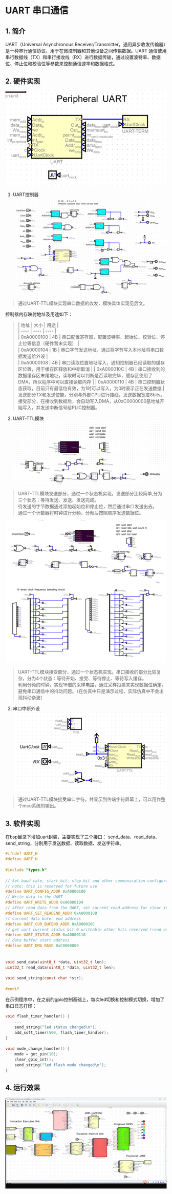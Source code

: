 # UART 串口通信

## 1. 简介

UART（Universal Asynchronous Receiver/Transmitter，通用异步收发传输器）是一种串行通信协议，用于在微控制器和其他设备之间传输数据。UART 通信使用串行数据线（TX）和串行接收线（RX）进行数据传输，通过设置波特率、数据位、停止位和校验位等参数来控制通信速率和数据格式。

## 2. 硬件实现
![uart控制器与外设连接图](image/uart.png)

1. UART控制器
![![uart控制器](image/uart-controller.png)](image/uart-controller.png)
 > 通过UART-TTL模块实现串口数据的收发，模块具体实现见后文。  

 控制器内存映射地址及用途如下：  
 >  | 地址 | 大小 | 用途 |   
    | ---- | ---- | ---- |  
    | 0xA0000100 | 4B | 串口配置寄存器，配置波特率、起始位、校验位、停止位等信息（硬件暂未实现） |  
    | 0xA0000104 | 1B | 串口字节发送地址，通过将字节写入本地址将串口数据发送给外设 |  
    | 0xA0000108 | 4B | 串口读取位置地址写入，通知控制器已经读取的缓存区位置，用于缓存区释放和中断取消 | 
    | 0xA000010C | 4B | 串口接收到的数据缓存区末尾地址，读取时可以判断是否读取完毕，缓存区使用了DMA，所以程序中可以直接读取内存 |
    | 0xA0000110 | 4B | 串口控制器状态获取，目前只有最低位有效，为1时可以写入，为0时表示正在发送数据 | 
    发送部分TX和发送使能，分别与外部CPU进行接线，发送数据宽度8bits。  
    接受部分，在接收到数据后，会自动写入DMA，从0xC0000000基地址开始写入，并发送中断信号给PLIC控制器。 


2. UART-TTL模块
![uart-ttl模块](image/uart-ttl-send.png)
 > UART-TTL模块发送部分，通过一个状态机实现。发送部分比较简单,分为三个状态：等待发送、发送、发送完成。  
   待发送的字节数据通过添加起始位和停止位，然后通过串口发送出去。  
   通过一个计数器将时钟进行分频，分频后按照顺序发送数据位。  

![uart-ttl模块](image/uart-ttl-recv1.png)
![uart-ttl模块](image/uart-ttl-recv2.png)
 > UART-TTL模块接受部分，通过一个状态机实现。串口接收的部分比较复杂，分为4个状态：等待开始、接受、等待停止、等待写入缓存。  
   利用分频的时钟，实现16倍的采样电路，通过采样投票来实现数据位确定，避免串口通信中的抖动问题。（在仿真中只是演示过程，实际仿真中不会出现抖动杂波）

2. 串口中断外设
  ![uart-term](image/uart-term.png)
 > 通过UART-TTL模块接受串口字符，并显示到终端字符屏幕上，可以用作整个mcu系统的输出。

## 3. 软件实现

在bsp目录下增加uart封装，主要实现了三个接口：
send_data、read_data、send_string，分别用于发送数据、读取数据、发送字符串。

```c
#ifndef UART_H
#define UART_H

#include "types.h"

// Set baud rate, start bit, stop bit and other communication configurations
// note: this is reserved for future use
#define UART_CONFIG_ADDR 0xA0000100
// Write data to the UART
#define UART_WRITE_ADDR 0xA0000104
// after read data from the UART, set current read address for clear interupt
#define UART_SET_READEND_ADDR 0xA0000108
// current data bufer end address
#define UART_CUR_BUFEND_ADDR 0xA000010C
// get uart current status bit 0 writeable other bits reserved (read only)
#define UART_STATUS_ADDR 0xA0000110
// data buffer start address
#define UART_DMA_BASE 0xC0000000


void send_data(uint8_t *data, uint32_t len);
uint32_t read_data(uint8_t *data, uint32_t len);

void send_string(const char *str);

#endif
```

在示例程序中，在之前的gpio控制基础上，每次led切换和控制模式切换，增加了串口日志打印：
```c
void flash_timer_handler() {
    ...
    send_string("led status changed\n");
    add_soft_timer(500, flash_timer_handler);
}

void mode_change_handler() {
    mode = get_pin(10);
    clear_gpio_int();
    send_string("led flash mode changed\n");
}
```

## 4. 运行效果

![uart-term](image/uart.gif)